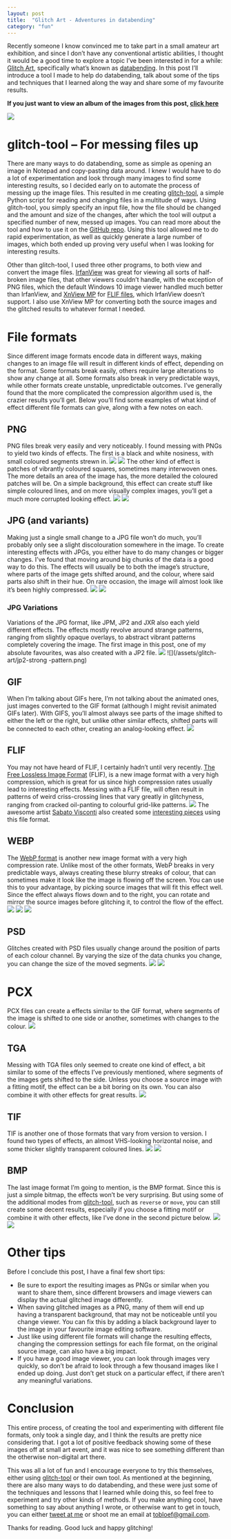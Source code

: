 ```yaml
---
layout: post
title:  "Glitch Art - Adventures in databending"
category: "fun"
---
```


Recently someone I know convinced me to take part in a small amateur art exhibition, and since I don’t have any conventional artistic abilities, I thought it would be a good time to explore a topic I’ve been interested in for a while: [Glitch Art](https://en.wikipedia.org/wiki/Glitch_art), specifically what’s known as [databending](https://en.wikipedia.org/wiki/Databending). In this post I’ll introduce a tool I made to help do databending, talk about some of the tips and techniques that I learned along the way and share some of my favourite results. 

<!--more-->

**If you just want to view an album of the images from this post, [click here](https://imgur.com/a/lh6NXGN)**

![](/assets/glitch-art/jp2-rose.png)

# glitch-tool – For messing files up

There are many ways to do databending, some as simple as opening an image in Notepad and copy-pasting data around. I knew I would have to do a lot of experimentation and look through many images to find some interesting results, so I decided early on to automate the process of messing up the image files. This resulted in me creating [glitch-tool](https://github.com/tobloef/glitch-tool), a simple Python script for reading and changing files in a multitude of ways. Using glitch-tool, you simply specify an input file, how the file should be changed and the amount and size of the changes, after which the tool will output a specified number of new, messed up images. You can read more about the tool and how to use it on the [GitHub repo](https://github.com/tobloef/glitch-tool). Using this tool allowed me to do rapid experimentation, as well as quickly generate a large number of images, which both ended up proving very useful when I was looking for interesting results.

Other than glitch-tool, I used three other programs, to both view and convert the image files. [IrfanView](https://www.irfanview.com/) was great for viewing all sorts of half-broken image files, that other viewers couldn’t handle, with the exception of PNG files, which the default Windows 10 image viewer handled much better than IrfanView, and [XnView MP](https://www.xnview.com/en/xnviewmp/) for [FLIF files](https://flif.info/), which IrfanView doesn’t support. I also use XnView MP for converting both the source images and the glitched results to whatever format I needed.

# File formats

Since different image formats encode data in different ways, making changes to an image file will result in different kinds of effect, depending on the format. Some formats break easily, others require large alterations to show any change at all. Some formats also break in very predictable ways, while other formats create unstable, unpredictable outcomes. I’ve generally found that the more complicated the compression algorithm used is, the crazier results you’ll get. Below you’ll find some examples of what kind of effect different file formats can give, along with a few notes on each.

## PNG
PNG files break very easily and very noticeably. I found messing with PNGs to yield two kinds of effects. The first is a black and white nosiness, with small coloured segments strewn in.
![](/assets/glitch-art/png-noise-mermaid.png)
![](/assets/glitch-art/png-noise-rose.png)
The other kind of effect is patches of vibrantly coloured squares, sometimes many interwoven ones. The more details an area of the image has, the more detailed the coloured patches will be. On a simple background, this effect can create stuff like simple coloured lines, and on more visually complex images, you’ll get a much more corrupted looking effect.
![](/assets/glitch-art/png-corruption-viking.png)
![](/assets/glitch-art/png-corruption-mermaid.png)

## JPG (and variants)
Making just a single small change to a JPG file won’t do much, you’ll probably only see a slight discolouration somewhere in the image. To create interesting effects with JPGs, you either have to do many changes or bigger changes. I’ve found that moving around big chunks of the data is a good way to do this. The effects will usually be to both the image’s structure, where parts of the image gets shifted around, and the colour, where said parts also shift in their hue. On rare occasion, the image will almost look like it’s been highly compressed. 
![](/assets/glitch-art/jpg-colors-car.png)
![](/assets/glitch-art/jpg-compression-balloon.png)

### JPG Variations
Variations of the JPG format, like JPM, JP2 and JXR also each yield different effects. The effects mostly revolve around strange patterns, ranging from slightly opaque overlays, to abstract vibrant patterns completely covering the image. The first image in this post, one of my absolute favourites, was also created with a JP2 file.
![](/assets/glitch-art/jp2-patterns-mermaid.png)
![](/assets/glitch-art/jp2-strong -pattern.png)

## GIF
When I’m talking about GIFs here, I’m not talking about the animated ones, just images converted to the GIF format (although I might revisit animated GIFs later). With GIFS, you’ll almost always see parts of the image shifted to either the left or the right, but unlike other similar effects, shifted parts will be connected to each other, creating an analog-looking effect.
![](/assets/glitch-art/gif-shifted.png)

## FLIF
You may not have heard of FLIF, I certainly hadn’t until very recently. [The Free Lossless Image Format](https://flif.info/) (FLIF), is a new image format with a very high compression, which is great for us since high compression rates usually lead to interesting effects. Messing with a FLIF file, will often result in patterns of weird criss-crossing lines that vary greatly in glitchyness, ranging from cracked oil-panting to colourful grid-like patterns.
![](/assets/glitch-art/flif-viking.png)
The awesome artist [Sabato Visconti](http://www.sabatobox.com/) also created some [interesting pieces](http://www.sabatobox.com/flif-databending-glitch-studies) using this file format.

## WEBP
The [WebP format](https://en.wikipedia.org/wiki/WebP) is another new image format with a very high compression rate. Unlike most of the other formats, WebP breaks in very predictable ways, always creating these blurry streaks of colour, that can sometimes make it look like the image is flowing off the screen. You can use this to your advantage, by picking source images that will fit this effect well. Since the effect always flows down and to the right, you can rotate and mirror the source images before glitching it, to control the flow of the effect.
![](/assets/glitch-art/webp-peacock.png)
![](/assets/glitch-art/webp-car.png)
![](/assets/glitch-art/webp-liberty.png)

## PSD
Glitches created with PSD files usually change around the position of parts of each colour channel. By varying the size of the data chunks you change, you can change the size of the moved segments.
![](/assets/glitch-art/psd-lines.png)
![](/assets/glitch-art/psd-channels.png)

# PCX
PCX files can create a effects similar to the GIF format, where segments of the image is shifted to one side or another, sometimes with changes to the colour.
![](/assets/glitch-art/pcx-plant.png)

## TGA
Messing with TGA files only seemed to create one kind of effect, a bit similar to some of the effects I’ve previously mentioned, where segments of the images gets shifted to the side. Unless you choose a source image with a fitting motif, the effect can be a bit boring on its own. You can also combine it with other effects for great results.
![](/assets/glitch-art/tga-balloon.png)

## TIF
TIF is another one of those formats that vary from version to version. I found two types of effects, an almost VHS-looking horizontal noise, and some thicker slightly transparent coloured lines.
![](/assets/glitch-art/tif-plant.png)
![](/assets/glitch-art/tif-car.png)

## BMP
The last image format I’m going to mention, is the BMP format. Since this is just a simple bitmap, the effects won’t be very surprising. But using some of the additional modes from [glitch-tool](https://github.com/tobloef/glitch-tool), such as `reverse` or `move`, you can still create some decent results, especially if you choose a fitting motif or combine it with other effects, like I’ve done in the second picture below.
![](/assets/glitch-art/bmp-self.png)
![](/assets/glitch-art/bmp-jpg-self.png)

# Other tips
Before I conclude this post, I have a final few short tips:
* Be sure to export the resulting images as PNGs or similar when you want to share them, since different browsers and image viewers can display the actual glitched image differently.
* When saving glitched images as a PNG, many of them will end up having a transparent background, that may not be noticeable until you change viewer. You can fix this by adding a black background layer to the image in your favourite image editing software.
* Just like using different file formats will change the resulting effects, changing the compression settings for each file format, on the original source image, can also have a big impact.
* If you have a good image viewer, you can look through images very quickly, so don’t be afraid to look through a few thousand images like I ended up doing. Just don’t get stuck on a particular effect, if there aren’t any meaningful variations.

# Conclusion
This entire process, of creating the tool and experimenting with different file formats, only took a single day, and I think the results are pretty nice considering that. I got a lot of positive feedback showing some of these images off at small art event, and it was nice to see something different than the otherwise non-digital art there.

This was all a lot of fun and I encourage everyone to try this themselves, either using [glitch-tool](https://github.com/tobloef/glitch-tool) or their own tool. As mentioned at the beginning, there are also many ways to do databending, and these were just some of the techniques and lessons that I learned while doing this, so feel free to experiment and try other kinds of methods. If you make anything cool, have something to say about anything I wrote, or otherwise want to get in touch, you can either [tweet at me](https://twitter.com/tobloef) or shoot me an email at [tobloef@gmail.com](mailto:tobloef@gmail.com). 

Thanks for reading. Good luck and happy glitching!
